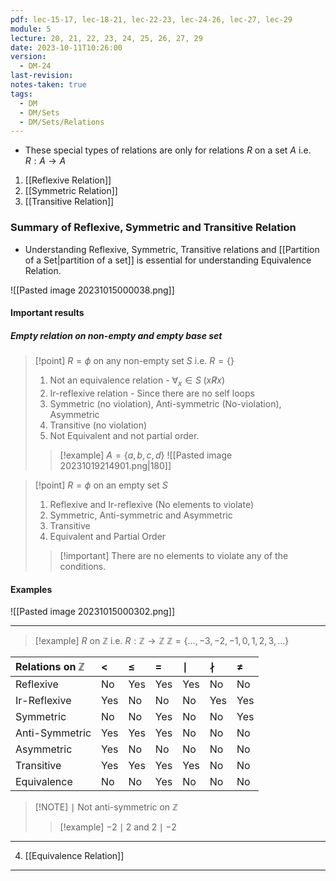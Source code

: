 ```yaml
---
pdf: lec-15-17, lec-18-21, lec-22-23, lec-24-26, lec-27, lec-29
module: 5
lecture: 20, 21, 22, 23, 24, 25, 26, 27, 29
date: 2023-10-11T10:26:00
version:
  - DM-24
last-revision: 
notes-taken: true
tags:
  - DM
  - DM/Sets
  - DM/Sets/Relations
---
```


- These special types of relations are only for relations $R$ on a set $A$ i.e. $R : A \rightarrow A$

1. [[Reflexive Relation]]
2. [[Symmetric Relation]]
3. [[Transitive Relation]]

### Summary of Reflexive, Symmetric and Transitive Relation

- Understanding Reflexive, Symmetric, Transitive relations and [[Partition of a Set|partition of a set]] is essential for understanding Equivalence Relation.

![[Pasted image 20231015000038.png]]

#### Important results

##### Empty relation on non-empty and empty base set

> [!point] $R = \phi$ on any non-empty set $S$ i.e. $R = \{\}$
> 1. Not an equivalence relation - $\forall_x \in S \; (x \not R x)$ 
> 2. Ir-reflexive relation - Since there are no self loops
> 3. Symmetric (no violation), Anti-symmetric (No-violation), Asymmetric
> 4. Transitive (no violation)
> 5. Not Equivalent and not partial order.
> 
>> [!example] $A = \{a, b, c, d\}$
>> ![[Pasted image 20231019214901.png|180]]

> [!point] $R = \phi$ on an empty set $S$ 
> 1. Reflexive and Ir-reflexive (No elements to violate)
> 2. Symmetric, Anti-symmetric and Asymmetric
> 3. Transitive
> 4. Equivalent and Partial Order
>> [!important] There are no elements to violate any of the conditions.


#### Examples
![[Pasted image 20231015000302.png]]

---

> [!example] $R$ on $\mathbb{Z}$ i.e. $R : \mathbb{Z} \rightarrow \mathbb{Z}$
> $\mathbb{Z} = \{\ldots, -3, -2, -1, 0, 1, 2, 3, \ldots\}$

|   Relations on $\mathbb{Z}$   |   $\lt$   |   $\le$   |   $=$   | $\mid$ |  $\nmid$ |   $\not=$   |
|:------------------------------|:----------|:----------|:--------|:-------|:---------|:------------|
|   Reflexive                   |   No      | Yes       | Yes     | Yes    | No       | No          |
|   Ir-Reflexive                |   Yes     | No        | No      | No     | Yes      | Yes         |
|   Symmetric                   |   No      | No        | Yes     | No     | No       | Yes         |
|   Anti-Symmetric              |   Yes     | Yes       | Yes     | No     | No       | No          |
|   Asymmetric                  |   Yes     | No        | No      | No     | No       | No          |
|   Transitive                  |   Yes     | Yes       | Yes     | Yes    | No       | No          |
|   Equivalence                 |   No      | No        | Yes     | No     | No       | No          |  

> [!NOTE] $\mid$
> Not anti-symmetric on $\mathbb{Z}$
>> [!example] $-2 \mid 2$ and $2 \mid -2$

---

4. [[Equivalence Relation]]

----
